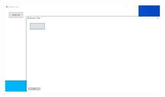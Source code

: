 ![](https://github.com/liannoi/exam-network-programming/blob/master/solutions/buttons/res/screenshot.png)
